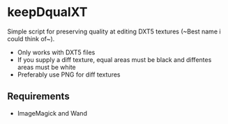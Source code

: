 # keepDqualXT
Simple script for preserving quality at editing DXT5 textures (~Best name i could think of~).

- Only works with DXT5 files
- If you supply a diff texture, equal areas must be black and diffentes areas must be white
- Preferably use PNG for diff textures

## Requirements
- ImageMagick and Wand
